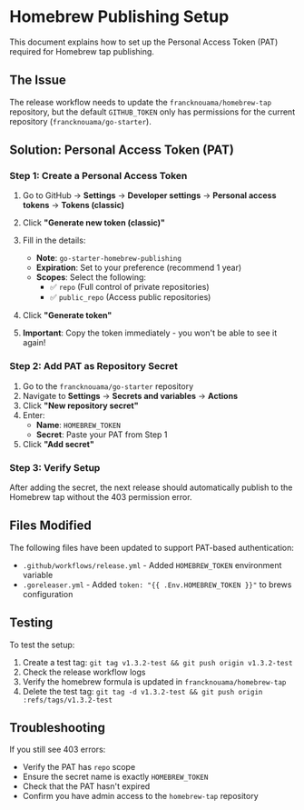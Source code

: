# Homebrew Publishing Setup

This document explains how to set up the Personal Access Token (PAT) required for Homebrew tap publishing.

## The Issue

The release workflow needs to update the `francknouama/homebrew-tap` repository, but the default `GITHUB_TOKEN` only has permissions for the current repository (`francknouama/go-starter`).

## Solution: Personal Access Token (PAT)

### Step 1: Create a Personal Access Token

1. Go to GitHub → **Settings** → **Developer settings** → **Personal access tokens** → **Tokens (classic)**
2. Click **"Generate new token (classic)"**
3. Fill in the details:
   - **Note**: `go-starter-homebrew-publishing`
   - **Expiration**: Set to your preference (recommend 1 year)
   - **Scopes**: Select the following:
     - ✅ `repo` (Full control of private repositories)
     - ✅ `public_repo` (Access public repositories)

4. Click **"Generate token"**
5. **Important**: Copy the token immediately - you won't be able to see it again!

### Step 2: Add PAT as Repository Secret

1. Go to the `francknouama/go-starter` repository
2. Navigate to **Settings** → **Secrets and variables** → **Actions**
3. Click **"New repository secret"**
4. Enter:
   - **Name**: `HOMEBREW_TOKEN`
   - **Secret**: Paste your PAT from Step 1
5. Click **"Add secret"**

### Step 3: Verify Setup

After adding the secret, the next release should automatically publish to the Homebrew tap without the 403 permission error.

## Files Modified

The following files have been updated to support PAT-based authentication:

- `.github/workflows/release.yml` - Added `HOMEBREW_TOKEN` environment variable
- `.goreleaser.yml` - Added `token: "{{ .Env.HOMEBREW_TOKEN }}"` to brews configuration

## Testing

To test the setup:
1. Create a test tag: `git tag v1.3.2-test && git push origin v1.3.2-test`
2. Check the release workflow logs
3. Verify the homebrew formula is updated in `francknouama/homebrew-tap`
4. Delete the test tag: `git tag -d v1.3.2-test && git push origin :refs/tags/v1.3.2-test`

## Troubleshooting

If you still see 403 errors:
- Verify the PAT has `repo` scope
- Ensure the secret name is exactly `HOMEBREW_TOKEN`
- Check that the PAT hasn't expired
- Confirm you have admin access to the `homebrew-tap` repository